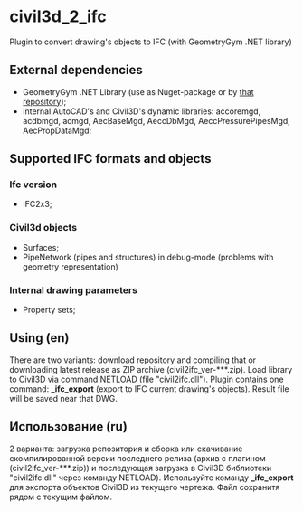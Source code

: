# civil3d_2_ifc
Plugin to convert drawing's objects to IFC (with GeometryGym .NET library)
## External dependencies
- GeometryGym .NET Library (use as Nuget-package or by [that repository](https://github.com/GeometryGym/GeometryGymIFC));
- internal AutoCAD's and Civil3D's dynamic libraries: accoremgd, acdbmgd, acmgd, AecBaseMgd, AeccDbMgd, AeccPressurePipesMgd, AecPropDataMgd;

## Supported IFC formats and objects
### Ifc version
- IFC2x3;
### Civil3d objects
- Surfaces;
- PipeNetwork (pipes and structures) in debug-mode (problems with geometry representation)
### Internal drawing parameters
- Property sets;

## Using (en)
There are two variants: download repository and compiling that or downloading latest release as ZIP archive (civil2ifc_ver-\*\*\*.zip). Load library to Civil3D via command NETLOAD (file "civil2ifc.dll"). Plugin contains one command: **\_ifc_export** (export to IFC current drawing's objects). Result file will be saved near that DWG.

## Использование (ru)
2 варианта: загрузка репозитория и сборка или скачивание скомпилированной версии последнего релиза (архив с плагином (civil2ifc_ver-\*\*\*.zip)) и последующая загрузка в Civil3D библиотеки "civil2ifc.dll" через команду NETLOAD). Используйте команду **\_ifc_export** для экспорта объектов Civil3D из текущего чертежа. Файл сохранитя рядом с текущим файлом.
